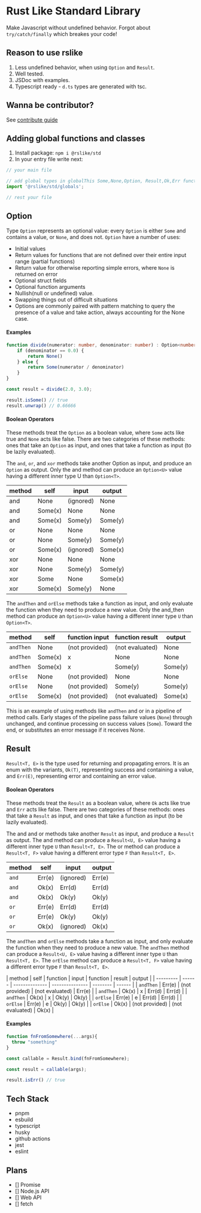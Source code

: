 # Rust Like Standard Library

Make Javascript without undefined behavior. Forgot about `try/catch/finally` which breakes your code!

## Reason to use rslike

1. Less undefined behavior, when using `Option` and `Result`.
2. Well tested.
3. JSDoc with examples.
4. Typescript ready - `d.ts` types are generated with tsc.

## Wanna be contributor?

See [contribute guide](./CONTRIBUTING.md)

## Adding global functions and classes

1. Install package: `npm i @rslike/std`
2. In your entry file write next:

```typescript
// your main file

// add global types in globalThis Some,None,Option, Result,Ok,Err functions
import '@rslike/std/globals';

// rest your file
```

## Option

Type `Option` represents an optional value: every `Option` is either `Some` and contains a value, or `None`, and does not. `Option` have a number of uses:

- Initial values
- Return values for functions that are not defined over their entire input range (partial functions)
- Return value for otherwise reporting simple errors, where `None` is returned on error
- Optional struct fields
- Optional function arguments
- Nullish(null or undefined) value.
- Swapping things out of difficult situations
- Options are commonly paired with pattern matching to query the presence of a value and take action, always accounting for the None case.

#### Examples

``` typescript
function divide(numerator: number, denominator: number) : Option<number> {
    if (denominator == 0.0) {
        return None()
    } else {
        return Some(numerator / denominator)
    }
}

const result = divide(2.0, 3.0);

result.isSome() // true
result.unwrap() // 0.66666
```

#### Boolean Operators

These methods treat the `Option` as a boolean value, where `Some` acts like true and `None` acts like false. There are two categories of these methods: ones that take an `Option` as input, and ones that take a function as input (to be lazily evaluated).

The `and`, `or`, and `xor` methods take another Option as input, and produce an `Option` as output. Only the and method can produce an `Option<U>` value having a different inner type U than `Option<T>`.

| method | self    | input     | output  |
| ------ | ------- | --------- | ------- |
| and    | None    | (ignored) | None    |
| and    | Some(x) | None      | None    |
| and    | Some(x) | Some(y)   | Some(y) |
| or     | None    | None      | None    |
| or     | None    | Some(y)   | Some(y) |
| or     | Some(x) | (ignored) | Some(x) |
| xor    | None    | None      | None    |
| xor    | None    | Some(y)   | Some(y) |
| xor    | Some    | None      | Some(x) |
| xor    | Some(x) | Some(y)   | None    |

The `andThen` and `orElse` methods take a function as input, and only evaluate the function when they need to produce a new value. Only the and_then method can produce an `Option<U>` value having a different inner type `U` than `Option<T>`.

| method    | self    | function input | function result | output  |
| --------- | ------- | -------------- | --------------- | ------- |
| `andThen` | None    | (not provided) | (not evaluated) | None    |
| `andThen` | Some(x) | x              | None            | None    |
| `andThen` | Some(x) | x              | Some(y)         | Some(y) |
| `orElse`  | None    | (not provided) | None            | None    |
| `orElse`  | None    | (not provided) | Some(y)         | Some(y) |
| `orElse`  | Some(x) | (not provided) | (not evaluated) | Some(x) |

This is an example of using methods like `andThen` and or in a pipeline of method calls. Early stages of the pipeline pass failure values (`None`) through unchanged, and continue processing on success values (`Some`). Toward the end, or substitutes an error message if it receives None.

## Result

`Result<T, E>` is the type used for returning and propagating errors. It is an enum with the variants, `Ok(T)`, representing success and containing a value, and `Err(E)`, representing error and containing an error value.

#### Boolean Operators

These methods treat the `Result` as a boolean value, where `Ok` acts like true and `Err` acts like false. There are two categories of these methods: ones that take a `Result` as input, and ones that take a function as input (to be lazily evaluated).

The and and or methods take another `Result` as input, and produce a `Result` as output. The and method can produce a `Result<U, E>` value having a different inner type `U` than `Result<T, E>`. The or method can produce a `Result<T, F>` value having a different error type `F` than `Result<T, E>`.

| method | self   | input     | output |
| ------ | ------ | --------- | ------ |
| `and`  | Err(e) | (ignored) | Err(e) |
| `and`  | Ok(x)  | Err(d)    | Err(d) |
| `and`  | Ok(x)  | Ok(y)     | Ok(y)  |
| `or`   | Err(e) | Err(d)    | Err(d) |
| `or`   | Err(e) | Ok(y)     | Ok(y)  |
| `or`   | Ok(x)  | (ignored) | Ok(x)  |

The `andThen` and `orElse` methods take a function as input, and only evaluate the function when they need to produce a new value. The `andThen` method can produce a `Result<U, E>` value having a different inner type `U` than `Result<T, E>`. The `orElse` method can produce a `Result<T, F>` value having a different error type `F` than `Result<T, E>`.

| method    | self   | function       | input           | function | result | output |
| --------- | ------ | -------------- | --------------- | -------- | ------ |
| `andThen` | Err(e) | (not provided) | (not evaluated) | Err(e)   |
| `andThen` | Ok(x)  | x              | Err(d)          | Err(d)   |
| `andThen` | Ok(x)  | x              | Ok(y)           | Ok(y)    |
| `orElse`  | Err(e) | e              | Err(d)          | Err(d)   |
| `orElse`  | Err(e) | e              | Ok(y)           | Ok(y)    |
| `orElse`  | Ok(x)  | (not provided) | (not evaluated) | Ok(x)    |

#### Examples

```typescript
function fnFromSomewhere(...args){
  throw "something"
}

const callable = Result.bind(fnFromSomewhere);

const result = callable(args);

result.isErr() // true
```

## Tech Stack

- pnpm
- esbuild
- typescript
- husky
- github actions
- jest
- eslint

## Plans

- [] Promise
- [] Node.js API
- [] Web API
- [] fetch
